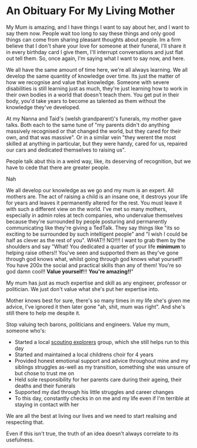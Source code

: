 
# An Obituary For My Living Mother

My Mum is amazing, and I have things I want to say about her, and I want to say them now. People wait too long to say these things and only good things can come from sharing pleasant thoughts about people. Im a firm believe that I don't share your love for someone at their funeral, I'll share it in every birthday card I give them, I'll interrupt conversations and just flat out tell them. So, once again, I'm saying what I want to say now, and here.

We all have the same amount of time here, we're all always learning. We all develop the same quantity of knowledge over time. Its just the matter of how we recognise and value that knowledge. Someone with severe disabilities is still learning just as much, they're just learning how to work in their own bodies in a world that doesn't teach them. You get put in their body, you'd take years to become as talented as them without the knowledge they've developed.

At my Nanna and Taid's (welsh grandparent)'s funerals, my mother gave talks. Both each to the same tune of "my parents didn't do anything massively recognised or that changed the world, but they cared for their own, and that was massive". Or in a similar vein "they werent the most skilled at anything in particular, but they were handy, cared for us, repaired our cars and dedicated themselves to raising us". 

People talk abut this in a weird way, like, its deserving of recognition, but we have to cede that there are greater people.

Nah

We all develop our knowledge as we go and my mum is an expert. All mothers are. The act of raising a child is an insane one, it destroys your life for years and leaves it permanently altered for the rest. You must leave it with such a different view on the world. I've met so many mothers, especially in admin roles at tech companies, who undervalue themselves because they're surrounded by people posturing and permanently communicating like they're giving a TedTalk. They say things like "its so exciting to be surrounded by such intelligent people" and "I wish I could be half as clever as the rest of you". WHAT!! NO!!!! I want to grab them by the shoulders and say "What! You dedicated a quarter of your life __minimum__ to helping raise others!! You've seen and supported them as they've gone through god knows what, whilst going through god knows what yourself! You have 200x the social and practical skills than any of them! You're so god damn cool!! __Value yourself__!!! __You're amazing!!__"

My mum has just as much expertise and skill as any engineer, professor or politician. We just don't value what she's put her expertise into.

Mother knows best for sure, there's so many times in my life she's given me advice, I've ignored it then later gone "ah, shit, mum was right". And she's still there to help me despite it.

Stop valuing tech barons, politicians and engineers. Value my mum, someone who's:

- Started a local [scouting explorers](https://www.scouts.org.uk/explorers) group, which she still helps run to this day
- Started and maintained a local childrens choir for 4 years
- Provided honest emotional support and advice throughout mine and my siblings struggles as-well as my transition, something she was unsure of but chose to trust me on
- Held sole responsibility for her parents care during their ageing, their deaths and their funerals
- Supported my dad through his little struggles and career changes
- To this day, constantly checks in on me and my life even if I'm terrible at staying in contact with her

We are all the best at living our lives and we need to start realising and respecting that.

Even if this isn't true, the truth of an idea doesn't always correlate to its usefulness.
